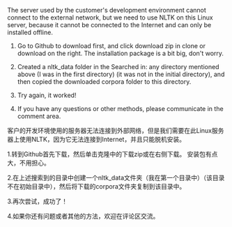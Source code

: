 The server used by the customer's development environment cannot connect to the external network, but we need to use NLTK on this Linux server, because it cannot be connected to the Internet and can only be installed offline.

1. Go to Github to download first, and click download zip in clone or download on the right. The installation package is a bit big, don't worry.

2. Created a nltk_data folder in the Searched in: any directory mentioned above (I was in the first directory) (it was not in the initial directory), and then copied the downloaded corpora folder to this directory.

3. Try again, it worked!

4. If you have any questions or other methods, please communicate in the comment area.



客户的开发环境使用的服务器无法连接到外部网络，但是我们需要在此Linux服务器上使用NLTK，因为它无法连接到Internet，并且只能脱机安装。

1.转到Github首先下载，然后单击克隆中的下载zip或在右侧下载。 安装包有点大，不用担心。

2.在上述搜索到的目录中创建一个nltk_data文件夹（我在第一个目录中）（该目录不在初始目录中），然后将下载的corpora文件夹复制到该目录中。

3.再次尝试，成功了！

4.如果你还有问题或者其他的方法，欢迎在评论区交流。
